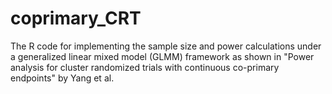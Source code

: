 # coprimary_CRT

The R code for implementing the sample size and power calculations under a generalized linear mixed model (GLMM) framework as shown in "Power analysis for cluster randomized trials with continuous co-primary endpoints" by Yang et al.


